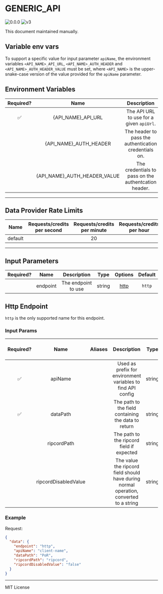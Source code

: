 # GENERIC_API

![0.0.0](https://img.shields.io/github/package-json/v/smartcontractkit/external-adapters-js?filename=packages/sources/generic-api/package.json) ![v3](https://img.shields.io/badge/framework%20version-v3-blueviolet)

This document maintained manually.

## Variable env vars

To support a specific value for input parameter `apiName`, the environment variables `<API_NAME>_API_URL`, `<API_NAME>_AUTH_HEADER` and `<API_NAME>_AUTH_HEADER_VALUE` must be set, where `<API_NAME>` is the upper-snake-case version of the value provided for the `apiName` parameter.

## Environment Variables

| Required? |             Name              |                      Description                      |  Type  |
| :-------: | :---------------------------: | :---------------------------------------------------: | :----: |
|    ✅     |      {API_NAME}\_API_URL      |       The API URL to use for a given `apiUrl`.        | string |
|           |    {API_NAME}\_AUTH_HEADER    | The header to pass the authentication credentials on. | string |
|           | {API_NAME}\_AUTH_HEADER_VALUE | The credentials to pass on the authentcation header.  | string |

---

## Data Provider Rate Limits

|  Name   | Requests/credits per second | Requests/credits per minute | Requests/credits per hour | Note |
| :-----: | :-------------------------: | :-------------------------: | :-----------------------: | :--: |
| default |                             |             20              |                           |      |

---

## Input Parameters

| Required? |   Name   |     Description     |  Type  |        Options         | Default |
| :-------: | :------: | :-----------------: | :----: | :--------------------: | :-----: |
|           | endpoint | The endpoint to use | string | [http](#http-endpoint) | `http`  |

## Http Endpoint

`http` is the only supported name for this endpoint.

### Input Params

| Required? |         Name         | Aliases |                                      Description                                       |  Type  | Options | Default | Depends On | Not Valid With |
| :-------: | :------------------: | :-----: | :------------------------------------------------------------------------------------: | :----: | :-----: | :-----: | :--------: | :------------: |
|    ✅     |       apiName        |         |              Used as prefix for environment variables to find API config               | string |         |         |            |                |
|    ✅     |       dataPath       |         |                  The path to the field containing the data to return                   | string |         |         |            |                |
|           |     ripcordPath      |         |                       The path to the ripcord field if expected                        | string |         |         |            |                |
|           | ripcordDisabledValue |         | The value the ripcord field should have during normal operation, converted to a string | string |         | `false` |            |                |

### Example

Request:

```json
{
  "data": {
    "endpoint": "http",
    "apiName": "client-name",
    "dataPath": "PoR",
    "ripcordPath": "ripcord",
    "ripcordDisabledValue": "false"
  }
}
```

---

MIT License
